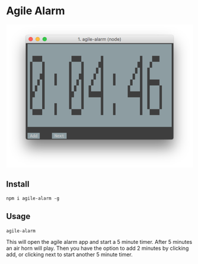 # Agile Alarm

![](screenshot.png)

## Install

```
npm i agile-alarm -g
```

## Usage

```
agile-alarm
```

This will open the agile alarm app and start a 5 minute timer. After 5 minutes an air horn will play. Then you have the option to add 2 minutes by clicking add, or clicking next to start another 5 minute timer.

